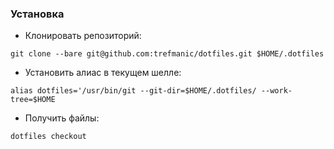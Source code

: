 ### Установка

* Клонировать репозиторий:
```
git clone --bare git@github.com:trefmanic/dotfiles.git $HOME/.dotfiles
```

* Установить алиас в текущем шелле:
```
alias dotfiles='/usr/bin/git --git-dir=$HOME/.dotfiles/ --work-tree=$HOME
```

* Получить файлы:
```
dotfiles checkout
```

[//]: # (Created README)
[//]: # (Enabled GPG signing)
